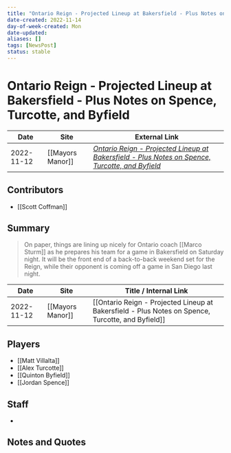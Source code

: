 ```yaml
---
title: "Ontario Reign - Projected Lineup at Bakersfield - Plus Notes on Spence, Turcotte, and Byfield"
date-created: 2022-11-14
day-of-week-created: Mon
date-updated: 
aliases: []
tags: [NewsPost]
status: stable
---
```


# Ontario Reign - Projected Lineup at Bakersfield - Plus Notes on Spence, Turcotte, and Byfield

| Date       | Site             | External Link                                                                                                                                                                                                               |
| ---------- | ---------------- | --------------------------------------------------------------------------------------------------------------------------------------------------------------------------------------------------------------------------- |
| 2022-11-12 | [[Mayors Manor]] | [*Ontario Reign - Projected Lineup at Bakersfield - Plus Notes on Spence, Turcotte, and Byfield*](https://mayorsmanor.com/2022/11/ontario-reign-projected-lineup-at-bakersfield-plus-notes-on-spence-turcotte-and-byfield/) |

## Contributors
- [[Scott Coffman]]

## Summary
> On paper, things are lining up nicely for Ontario coach [[Marco Sturm]] as he prepares his team for a game in Bakersfield on Saturday night. It will be the front end of a back-to-back weekend set for the Reign, while their opponent is coming off a game in San Diego last night.

| Date       | Site             | Title / Internal Link                                                                             |
| ---------- | ---------------- | ------------------------------------------------------------------------------------------------- |
| 2022-11-12 | [[Mayors Manor]] | [[Ontario Reign - Projected Lineup at Bakersfield - Plus Notes on Spence, Turcotte, and Byfield]] |

## Players
- [[Matt Villalta]]
- [[Alex Turcotte]]
- [[Quinton Byfield]]
- [[Jordan Spence]]

## Staff
- 

## Notes and Quotes
> 

